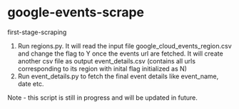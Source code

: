 # google-events-scrape
first-stage-scraping

1. Run regions.py. It will read the input file google_cloud_events_region.csv and change the flag to Y once the events url are fetched. It will create another csv file as output event_details.csv (contains all urls corresponding to its region with inital flag initialized as N)
2. Run event_details.py to fetch the final event details like event_name, date etc.

Note - this script is still in progress and will be updated in future. 

